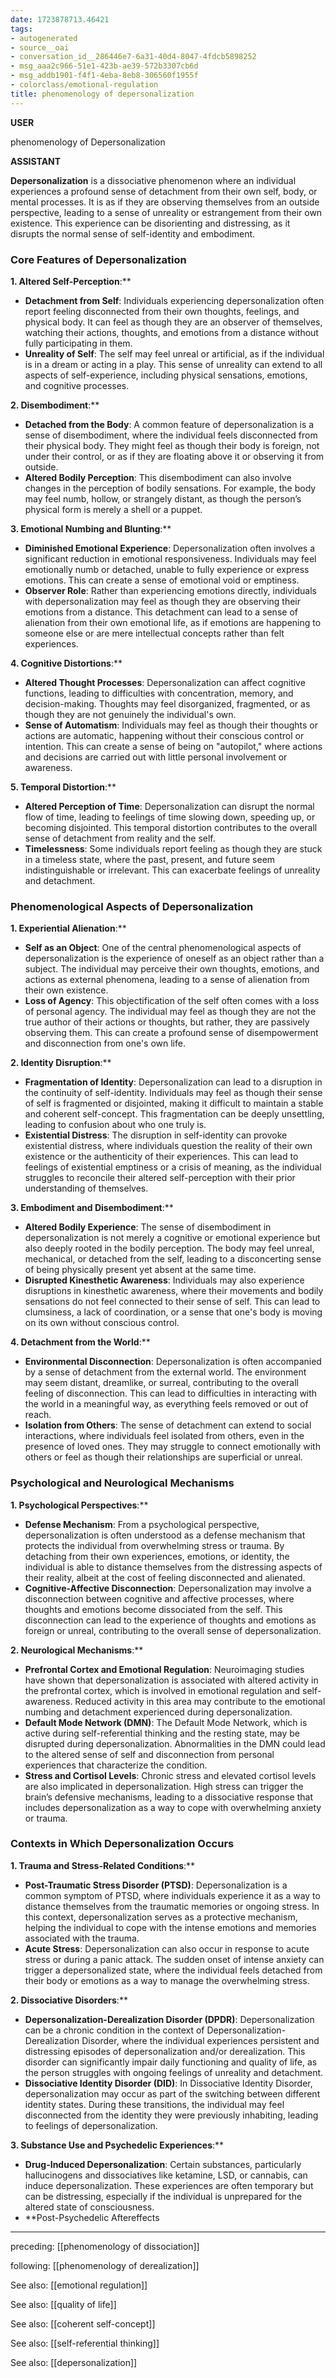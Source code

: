 ```yaml
---
date: 1723878713.46421
tags:
- autogenerated
- source__oai
- conversation_id__286446e7-6a31-40d4-8047-4fdcb5898252
- msg_aaa2c966-51e1-423b-ae39-572b3307cb6d
- msg_addb1901-f4f1-4eba-8eb8-306560f1955f
- colorclass/emotional-regulation
title: phenomenology of depersonalization
---
```


**USER**

phenomenology of Depersonalization


**ASSISTANT**

**Depersonalization** is a dissociative phenomenon where an individual experiences a profound sense of detachment from their own self, body, or mental processes. It is as if they are observing themselves from an outside perspective, leading to a sense of unreality or estrangement from their own existence. This experience can be disorienting and distressing, as it disrupts the normal sense of self-identity and embodiment.

### Core Features of Depersonalization

**1. **Altered Self-Perception****:**
   - **Detachment from Self**: Individuals experiencing depersonalization often report feeling disconnected from their own thoughts, feelings, and physical body. It can feel as though they are an observer of themselves, watching their actions, thoughts, and emotions from a distance without fully participating in them.
   - **Unreality of Self**: The self may feel unreal or artificial, as if the individual is in a dream or acting in a play. This sense of unreality can extend to all aspects of self-experience, including physical sensations, emotions, and cognitive processes.

**2. **Disembodiment****:**
   - **Detached from the Body**: A common feature of depersonalization is a sense of disembodiment, where the individual feels disconnected from their physical body. They might feel as though their body is foreign, not under their control, or as if they are floating above it or observing it from outside.
   - **Altered Bodily Perception**: This disembodiment can also involve changes in the perception of bodily sensations. For example, the body may feel numb, hollow, or strangely distant, as though the person’s physical form is merely a shell or a puppet.

**3. **Emotional Numbing and Blunting****:**
   - **Diminished Emotional Experience**: Depersonalization often involves a significant reduction in emotional responsiveness. Individuals may feel emotionally numb or detached, unable to fully experience or express emotions. This can create a sense of emotional void or emptiness.
   - **Observer Role**: Rather than experiencing emotions directly, individuals with depersonalization may feel as though they are observing their emotions from a distance. This detachment can lead to a sense of alienation from their own emotional life, as if emotions are happening to someone else or are mere intellectual concepts rather than felt experiences.

**4. **Cognitive Distortions****:**
   - **Altered Thought Processes**: Depersonalization can affect cognitive functions, leading to difficulties with concentration, memory, and decision-making. Thoughts may feel disorganized, fragmented, or as though they are not genuinely the individual's own.
   - **Sense of Automatism**: Individuals may feel as though their thoughts or actions are automatic, happening without their conscious control or intention. This can create a sense of being on "autopilot," where actions and decisions are carried out with little personal involvement or awareness.

**5. **Temporal Distortion****:**
   - **Altered Perception of Time**: Depersonalization can disrupt the normal flow of time, leading to feelings of time slowing down, speeding up, or becoming disjointed. This temporal distortion contributes to the overall sense of detachment from reality and the self.
   - **Timelessness**: Some individuals report feeling as though they are stuck in a timeless state, where the past, present, and future seem indistinguishable or irrelevant. This can exacerbate feelings of unreality and detachment.

### Phenomenological Aspects of Depersonalization

**1. **Experiential Alienation****:**
   - **Self as an Object**: One of the central phenomenological aspects of depersonalization is the experience of oneself as an object rather than a subject. The individual may perceive their own thoughts, emotions, and actions as external phenomena, leading to a sense of alienation from their own existence.
   - **Loss of Agency**: This objectification of the self often comes with a loss of personal agency. The individual may feel as though they are not the true author of their actions or thoughts, but rather, they are passively observing them. This can create a profound sense of disempowerment and disconnection from one's own life.

**2. **Identity Disruption****:**
   - **Fragmentation of Identity**: Depersonalization can lead to a disruption in the continuity of self-identity. Individuals may feel as though their sense of self is fragmented or disjointed, making it difficult to maintain a stable and coherent self-concept. This fragmentation can be deeply unsettling, leading to confusion about who one truly is.
   - **Existential Distress**: The disruption in self-identity can provoke existential distress, where individuals question the reality of their own existence or the authenticity of their experiences. This can lead to feelings of existential emptiness or a crisis of meaning, as the individual struggles to reconcile their altered self-perception with their prior understanding of themselves.

**3. **Embodiment and Disembodiment****:**
   - **Altered Bodily Experience**: The sense of disembodiment in depersonalization is not merely a cognitive or emotional experience but also deeply rooted in the bodily perception. The body may feel unreal, mechanical, or detached from the self, leading to a disconcerting sense of being physically present yet absent at the same time.
   - **Disrupted Kinesthetic Awareness**: Individuals may also experience disruptions in kinesthetic awareness, where their movements and bodily sensations do not feel connected to their sense of self. This can lead to clumsiness, a lack of coordination, or a sense that one's body is moving on its own without conscious control.

**4. **Detachment from the World****:**
   - **Environmental Disconnection**: Depersonalization is often accompanied by a sense of detachment from the external world. The environment may seem distant, dreamlike, or surreal, contributing to the overall feeling of disconnection. This can lead to difficulties in interacting with the world in a meaningful way, as everything feels removed or out of reach.
   - **Isolation from Others**: The sense of detachment can extend to social interactions, where individuals feel isolated from others, even in the presence of loved ones. They may struggle to connect emotionally with others or feel as though their relationships are superficial or unreal.

### Psychological and Neurological Mechanisms

**1. **Psychological Perspectives****:**
   - **Defense Mechanism**: From a psychological perspective, depersonalization is often understood as a defense mechanism that protects the individual from overwhelming stress or trauma. By detaching from their own experiences, emotions, or identity, the individual is able to distance themselves from the distressing aspects of their reality, albeit at the cost of feeling disconnected and alienated.
   - **Cognitive-Affective Disconnection**: Depersonalization may involve a disconnection between cognitive and affective processes, where thoughts and emotions become dissociated from the self. This disconnection can lead to the experience of thoughts and emotions as foreign or unreal, contributing to the overall sense of depersonalization.

**2. **Neurological Mechanisms****:**
   - **Prefrontal Cortex and Emotional Regulation**: Neuroimaging studies have shown that depersonalization is associated with altered activity in the prefrontal cortex, which is involved in emotional regulation and self-awareness. Reduced activity in this area may contribute to the emotional numbing and detachment experienced during depersonalization.
   - **Default Mode Network (DMN)**: The Default Mode Network, which is active during self-referential thinking and the resting state, may be disrupted during depersonalization. Abnormalities in the DMN could lead to the altered sense of self and disconnection from personal experiences that characterize the condition.
   - **Stress and Cortisol Levels**: Chronic stress and elevated cortisol levels are also implicated in depersonalization. High stress can trigger the brain’s defensive mechanisms, leading to a dissociative response that includes depersonalization as a way to cope with overwhelming anxiety or trauma.

### Contexts in Which Depersonalization Occurs

**1. **Trauma and Stress-Related Conditions****:**
   - **Post-Traumatic Stress Disorder (PTSD)**: Depersonalization is a common symptom of PTSD, where individuals experience it as a way to distance themselves from the traumatic memories or ongoing stress. In this context, depersonalization serves as a protective mechanism, helping the individual to cope with the intense emotions and memories associated with the trauma.
   - **Acute Stress**: Depersonalization can also occur in response to acute stress or during a panic attack. The sudden onset of intense anxiety can trigger a depersonalized state, where the individual feels detached from their body or emotions as a way to manage the overwhelming stress.

**2. **Dissociative Disorders****:**
   - **Depersonalization-Derealization Disorder (DPDR)**: Depersonalization can be a chronic condition in the context of Depersonalization-Derealization Disorder, where the individual experiences persistent and distressing episodes of depersonalization and/or derealization. This disorder can significantly impair daily functioning and quality of life, as the person struggles with ongoing feelings of unreality and detachment.
   - **Dissociative Identity Disorder (DID)**: In Dissociative Identity Disorder, depersonalization may occur as part of the switching between different identity states. During these transitions, the individual may feel disconnected from the identity they were previously inhabiting, leading to feelings of depersonalization.

**3. **Substance Use and Psychedelic Experiences****:**
   - **Drug-Induced Depersonalization**: Certain substances, particularly hallucinogens and dissociatives like ketamine, LSD, or cannabis, can induce depersonalization. These experiences are often temporary but can be distressing, especially if the individual is unprepared for the altered state of consciousness.
   - **Post-Psychedelic Aftereffects


---

preceding: [[phenomenology of dissociation]]  


following: [[phenomenology of derealization]]

See also: [[emotional regulation]]


See also: [[quality of life]]


See also: [[coherent self-concept]]


See also: [[self-referential thinking]]


See also: [[depersonalization]]